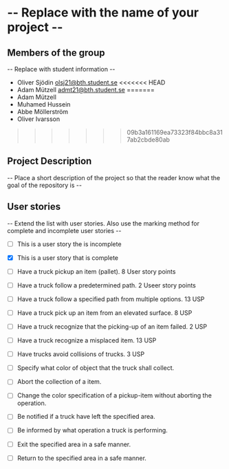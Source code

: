 # -- Replace with the name of your project --

## Members of the group

-- Replace with student information --

- Oliver Sjödin olsj21@bth.student.se
<<<<<<< HEAD
- Adam Mützell admt21@bth.student.se
=======
- Adam Mützell
- Muhamed Hussein
- Abbe Möllerström
- Oliver Ivarsson
>>>>>>> 09b3a161169ea73323f84bbc8a317ab2cbde80ab

## Project Description

-- Place a short description of the project so that the reader know what the goal of the repository is --

## User stories

-- Extend the list with user stories. Also use the marking method for complete and incomplete user stories --

- [ ] This is a user story the is incomplete
- [x] This is a user story that is complete

- [ ] Have a truck pickup an item (pallet). 8 User story points
- [ ] Have a truck follow a predetermined path. 2 Useer story points
- [ ] Have a truck follow a specified path from multiple options. 13 USP
- [ ] Have a truck pick up an item from an elevated surface. 8 USP
- [ ] Have a truck recognize that the picking-up of an item failed. 2 USP
- [ ] Have a truck recognize a misplaced item. 13 USP
- [ ] Have trucks avoid collisions of trucks. 3 USP
- [ ] Specify what color of object that the truck shall collect.
- [ ] Abort the collection of a item.
- [ ] Change the color specification of a pickup-item without aborting the operation.
- [ ] Be notified if a truck have left the specified area.
- [ ] Be informed by what operation a truck is performing.
- [ ] Exit the specified area in a safe manner.
- [ ] Return to the specified area in a safe manner.
